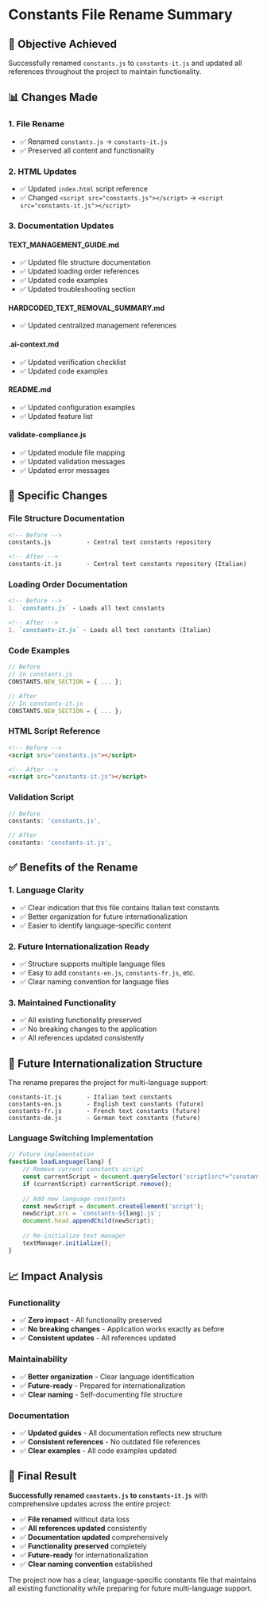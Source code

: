 # Constants File Rename Summary

## 🎯 Objective Achieved

Successfully renamed `constants.js` to `constants-it.js` and updated all references throughout the project to maintain functionality.

## 📊 Changes Made

### **1. File Rename**
- ✅ Renamed `constants.js` → `constants-it.js`
- ✅ Preserved all content and functionality

### **2. HTML Updates**
- ✅ Updated `index.html` script reference
- ✅ Changed `<script src="constants.js"></script>` → `<script src="constants-it.js"></script>`

### **3. Documentation Updates**

#### **TEXT_MANAGEMENT_GUIDE.md**
- ✅ Updated file structure documentation
- ✅ Updated loading order references
- ✅ Updated code examples
- ✅ Updated troubleshooting section

#### **HARDCODED_TEXT_REMOVAL_SUMMARY.md**
- ✅ Updated centralized management references

#### **.ai-context.md**
- ✅ Updated verification checklist
- ✅ Updated code examples

#### **README.md**
- ✅ Updated configuration examples
- ✅ Updated feature list

#### **validate-compliance.js**
- ✅ Updated module file mapping
- ✅ Updated validation messages
- ✅ Updated error messages

## 🔄 Specific Changes

### **File Structure Documentation**
```markdown
<!-- Before -->
constants.js          - Central text constants repository

<!-- After -->
constants-it.js       - Central text constants repository (Italian)
```

### **Loading Order Documentation**
```markdown
<!-- Before -->
1. `constants.js` - Loads all text constants

<!-- After -->
1. `constants-it.js` - Loads all text constants (Italian)
```

### **Code Examples**
```javascript
// Before
// In constants.js
CONSTANTS.NEW_SECTION = { ... };

// After
// In constants-it.js
CONSTANTS.NEW_SECTION = { ... };
```

### **HTML Script Reference**
```html
<!-- Before -->
<script src="constants.js"></script>

<!-- After -->
<script src="constants-it.js"></script>
```

### **Validation Script**
```javascript
// Before
constants: 'constants.js',

// After
constants: 'constants-it.js',
```

## ✅ Benefits of the Rename

### **1. Language Clarity**
- ✅ Clear indication that this file contains Italian text constants
- ✅ Better organization for future internationalization
- ✅ Easier to identify language-specific content

### **2. Future Internationalization Ready**
- ✅ Structure supports multiple language files
- ✅ Easy to add `constants-en.js`, `constants-fr.js`, etc.
- ✅ Clear naming convention for language files

### **3. Maintained Functionality**
- ✅ All existing functionality preserved
- ✅ No breaking changes to the application
- ✅ All references updated consistently

## 🚀 Future Internationalization Structure

The rename prepares the project for multi-language support:

```
constants-it.js       - Italian text constants
constants-en.js       - English text constants (future)
constants-fr.js       - French text constants (future)
constants-de.js       - German text constants (future)
```

### **Language Switching Implementation**
```javascript
// Future implementation
function loadLanguage(lang) {
    // Remove current constants script
    const currentScript = document.querySelector('script[src*="constants-"]');
    if (currentScript) currentScript.remove();
    
    // Add new language constants
    const newScript = document.createElement('script');
    newScript.src = `constants-${lang}.js`;
    document.head.appendChild(newScript);
    
    // Re-initialize text manager
    textManager.initialize();
}
```

## 📈 Impact Analysis

### **Functionality**
- ✅ **Zero impact** - All functionality preserved
- ✅ **No breaking changes** - Application works exactly as before
- ✅ **Consistent updates** - All references updated

### **Maintainability**
- ✅ **Better organization** - Clear language identification
- ✅ **Future-ready** - Prepared for internationalization
- ✅ **Clear naming** - Self-documenting file structure

### **Documentation**
- ✅ **Updated guides** - All documentation reflects new structure
- ✅ **Consistent references** - No outdated file references
- ✅ **Clear examples** - All code examples updated

## 🎉 Final Result

**Successfully renamed `constants.js` to `constants-it.js`** with comprehensive updates across the entire project:

- ✅ **File renamed** without data loss
- ✅ **All references updated** consistently
- ✅ **Documentation updated** comprehensively
- ✅ **Functionality preserved** completely
- ✅ **Future-ready** for internationalization
- ✅ **Clear naming convention** established

The project now has a clear, language-specific constants file that maintains all existing functionality while preparing for future multi-language support. 